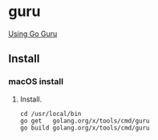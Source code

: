 # guru

[Using Go Guru](http://golang.org/s/using-guru)

## Install

### macOS install

1. Install.

    ```console
    cd /usr/local/bin
    go get   golang.org/x/tools/cmd/guru
    go build golang.org/x/tools/cmd/guru
    ```
